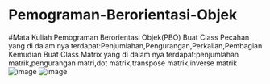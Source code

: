 # Pemograman-Berorientasi-Objek 
#Mata Kuliah Pemograman Berorientasi Objek(PBO)
Buat Class Pecahan yang di dalam nya terdapat:Penjumlahan,Pengurangan,Perkalian,Pembagian
Kemudian Buat Class Matrix yang di dalam nya terdapat:penjumlahan matrik,pengurangan matri,dot matrik,transpose matrik,inverse matrik
![image](https://github.com/akhmadrizaldy74/Pemograman-Berorientasi-Objek/assets/145973003/252e1114-29fd-4a1f-a3a0-4a9bd48955ed)
![image](https://github.com/akhmadrizaldy74/Pemograman-Berorientasi-Objek/assets/145973003/eac6dc5d-f35c-4908-97b4-79f0a2bba99b)
